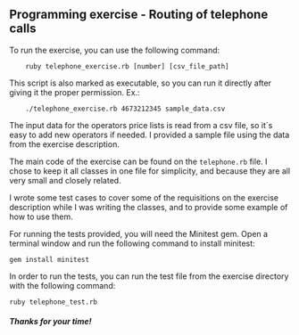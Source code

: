 ## Programming exercise - Routing of telephone calls

To run the exercise, you can use the following command:
		
		ruby telephone_exercise.rb [number] [csv_file_path]

This script is also marked as executable, so you can run it directly after giving it the 
proper permission. Ex.:

		./telephone_exercise.rb 4673212345 sample_data.csv

The input data for the operators price lists is read from a csv file, so it´s easy to add 
new operators if needed. I provided a sample file using the data from the exercise description.

The main code of the exercise can be found on the ```telephone.rb``` file.
I chose to keep it all classes in one file for simplicity, and because they 
are all very small and closely related.

I wrote some test cases to cover some of the requisitions on the exercise 
description while I was writing the classes, and to provide some example of 
how to use them.

For running the tests provided, you will need the Minitest gem. Open a
terminal window and run the following command to install minitest:

    gem install minitest

In order to run the tests, you can run the test file from the exercise
directory with the following command:

    ruby telephone_test.rb

##### Thanks for your time!
